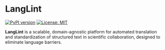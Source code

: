 
# LangLint

[![PyPI version](https://badge.fury.io/py/langlint.svg)](https://badge.fury.io/py/langlint)
[![License: MIT](https://img.shields.io/badge/License-MIT-yellow.svg)](https://opensource.org/licenses/MIT)



**LangLint** is a scalable, domain-agnostic platform for automated translation and standardization of structured text in scientific collaboration, designed to eliminate language barriers.
